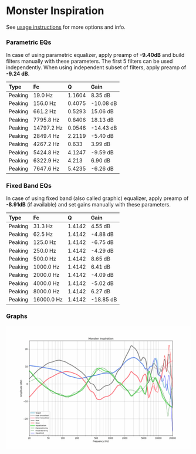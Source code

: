 # Monster Inspiration
See [usage instructions](https://github.com/jaakkopasanen/AutoEq#usage) for more options and info.

### Parametric EQs
In case of using parametric equalizer, apply preamp of **-9.40dB** and build filters manually
with these parameters. The first 5 filters can be used independently.
When using independent subset of filters, apply preamp of **-9.24 dB**.

| Type    | Fc         |      Q | Gain      |
|:--------|:-----------|:-------|:----------|
| Peaking | 19.0 Hz    | 1.1604 | 8.35 dB   |
| Peaking | 156.0 Hz   | 0.4075 | -10.08 dB |
| Peaking | 661.2 Hz   | 0.5293 | 15.06 dB  |
| Peaking | 7795.8 Hz  | 0.8406 | 18.13 dB  |
| Peaking | 14797.2 Hz | 0.0546 | -14.43 dB |
| Peaking | 2849.4 Hz  | 2.2119 | -5.40 dB  |
| Peaking | 4267.2 Hz  | 0.633  | 3.99 dB   |
| Peaking | 5424.8 Hz  | 4.1247 | -9.59 dB  |
| Peaking | 6322.9 Hz  | 4.213  | 6.90 dB   |
| Peaking | 7647.6 Hz  | 5.4235 | -6.26 dB  |

### Fixed Band EQs
In case of using fixed band (also called graphic) equalizer, apply preamp of **-8.91dB**
(if available) and set gains manually with these parameters.

| Type    | Fc         |      Q | Gain      |
|:--------|:-----------|:-------|:----------|
| Peaking | 31.3 Hz    | 1.4142 | 4.55 dB   |
| Peaking | 62.5 Hz    | 1.4142 | -4.88 dB  |
| Peaking | 125.0 Hz   | 1.4142 | -6.75 dB  |
| Peaking | 250.0 Hz   | 1.4142 | -4.29 dB  |
| Peaking | 500.0 Hz   | 1.4142 | 8.65 dB   |
| Peaking | 1000.0 Hz  | 1.4142 | 6.41 dB   |
| Peaking | 2000.0 Hz  | 1.4142 | -4.09 dB  |
| Peaking | 4000.0 Hz  | 1.4142 | -5.02 dB  |
| Peaking | 8000.0 Hz  | 1.4142 | 6.27 dB   |
| Peaking | 16000.0 Hz | 1.4142 | -18.85 dB |

### Graphs
![](./Monster%20Inspiration.png)